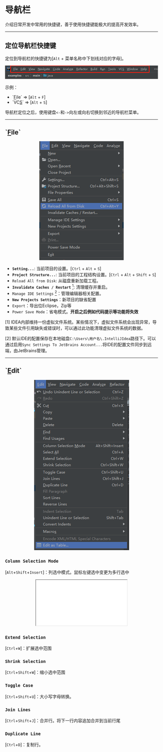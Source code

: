 # 导航栏

介绍日常开发中常用的快捷键，善于使用快捷键能极大的提高开发效率。

---
## 定位导航栏快捷键

定位到导航栏的快捷键为[`Alt` + 菜单名称中下划线对应的字母]。

<div align="center"><img src="../images/100_0.png" alt="图1"/></div>

示例：
* \`<u>F</u>ile\` => [`Alt` + `F`]
* \`VC<u>S</u>\` => [`Alt` + `S`]

导航栏定位之后，使用键盘`<-`和`->`向左或向右切换到邻近的导航栏菜单。


---
## \`<u>F</u>ile\`

<div align="center"><img src="../images/100_1.png" alt="图1"/></div>

* **`Setting...`**: 当前项目的设置。[`Ctrl` + `Alt` + `S`]
* **`Project Structure...`**: 当前项目的工程结构设置。[`Ctrl` + `Alt` + `Shift` + `S`]
* `Reload All from Disk`: 从磁盘重新加载工程。
* **`Invalidate Caches / Restart`** [<sup>1</sup>](#refer-anchar-1): 清理缓存并重启。
* `Manage IDE Settings` [<sup>2</sup>](#refer-anchar-1)：管理编辑器相关配置。
* **`New Projects Settings`**：新项目的缺省配置
* `Export`：导出位Eclipse，Zip等
* `Power Save Mode`：省电模式。**开启之后例如代码提示等功能将失效**


<div id="refer-anchar-1"></div>
[1] IDEA内部维持一份虚拟文件系统。某些情况下，虚拟文件系统会出现异常，导致某些文件引用缺失或错误时，可以通过此功能清理虚拟文件系统的数据。

[2] 默认IDE的配置保存在本地磁盘`C:\Users\用户名\.IntelliJIdea`路径下。可以通过启用`Sync Settings To JetBrains Account...`将IDE的配置文件同步到远端，由JetBrains管理。

---
## \`<u>E</u>dit\`
<div align="center"><img src="../images/100_2.png" alt="图1"/></div>

### `Column Selection Mode`

[`Alt`+`Shift`+`Insert`]：列选中模式。鼠标左键选中变更为多行选中

<div align="center"><iframe src="../images/100_3.gif"></iframe></div>


### `Extend Selection`

[`Ctrl`+`W`]：扩展选中范围

### `Shrink Selection`
[`Ctrl`+`Shift`+`W`]：缩小选中范围
### `Toggle Case`
[`Ctrl`+`Shift`+`U`]：大小写字母转换。
### `Join Lines`
[`Ctrl`+`Shift`+`J`]：合并行。将下一行内容追加合并到当前行尾
### `Duplicate Line`
[`Ctrl`+`D`]：复制行。


